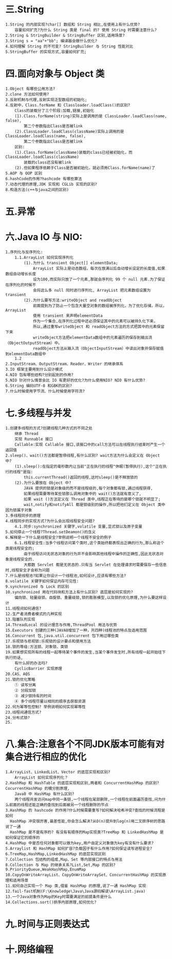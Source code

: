 # 三.String 
	1.String 的内部实现?char[] 数组和 String 相比,在使用上有什么优势? 
		容量如何扩充?为什么 String 类是 final 的? 使用 String 时需要注意什么?
	2.String & StringBuilder & StringBuffer 区别,适用场景?
	3.String s = "aa"+"bb"; 编译器会做什么优化?
	4.如何理解 String 的不可变? StringBuilder 与 String 性能对比
	5.StringBuffer 的实现方式,容量如何扩充;

# 四.面向对象与 Object 类
	1.Object 有哪些公用方法?
	2.clone 方法如何使用?
	3.反射机制与代理,反射实现泛型数组的初始化;
	4.反射中，Class.forName 和 Classloader.loadClass()的区别?
		Class的装载分了三个阶段:加载,链接,初始化
		(1).Class.forName(string)实际上是调用的是 ClassLoader.loadClass(name, false),
			第二个参数指出Class是否被link
		(2).ClassLoader.loadClass(className)实际上调用的是 ClassLoader.loadClass(name, false),
			第二个参数指出Class是否被link
		区别:
		(1).Class.forName(className)装载的class已经被初始化，而ClassLoader.loadClass(className)
			装载的class还没有被link
		(2).但如果程序依赖于Class是否被初始化，就必须用Class.forName(name)了
	5.AOP 与 OOP 区别
	6.hashCode的作用?hashcode 有哪些算法
	7.动态代理的原理,JDK 实现和 CGLib 实现的区别?
	8.构造方法(c++与java之间的区别)
# 五.异常

# 六.Java IO 与 NIO:
	1.序列化与反序列化:
		1.1.ArrayList 如何实现序列化
			(1).为什么 transient Object[] elementData;
				ArrayList 实际上是动态数组，每次在放满以后自动增长设定的长度值,如果数组自动增长长度
				设为100,而实际只放了一个元素,那就会序列化 99 个 null 元素.为了保证在序列化的时候不
				会将这么多 null 同时进行序列化,	ArrayList 把元素数组设置为 transient
			(2).为什么要写方法:writeObject and readObject
				前面提到为了防止一个包含大量空对象的数组被序列化，为了优化存储，所以，ArrayList 
				使用 transient 来声明elementData
				作为一个集合,在序列化过程中还必须保证其中的元素可以被持久化下来，
				所以,通过重写writeObject 和 readObject方法的方式把其中的元素保留下来
				writeObject方法把elementData数组中的元素遍历的保存到输出流（ObjectOutputStream）中。
				readObject方法从输入流（ObjectInputStream）中读出对象并保存赋值到elementData数组中
		1.2
	2.InputStream、OutputStream、Reader、Writer 的继承体系
	3.IO 框架主要用到什么设计模式
	4.NIO 包有哪些结构?分别起到的作用?
	5.NIO 针对什么情景会比 IO 有更好的优化?为什么使用NIO? NIO 有什么优势?
	6.String 编码UTF-8 和GBK的区别?
	7.什么时候使用字节流、什么时候使用字符流?
# 七.多线程与并发
	1.创建多线程的方式?创建线程几种方式的不同之处
		继承 Thread
		实现 Runnable 接口
		Callable:实现 Callable 接口,该接口中的call方法可以在线程执行结束时产生一个返回值
	2.sleep()、wait()方法都是暂停线程,有什么区别? wait方法为什么会定义在 Object 中?
		(1).sleep():在指定的毫秒数内让当前"正在执行的线程"休眠(暂停执行),这个"正在执行的线程"是指:
			this.currentThread()返回的线程,这时sleep()是不释放锁的
		(2).为什么要放在 Object 中?
			JAVA 提供的锁是对象级的而不是线程级的,每个对象都有锁,通过线程获得,
			如果线程需要等待某些锁那么调用对象中的 wait()方法就有意义了,
			如果 wait ()方法定义在 Thread 类中,线程正在等待的是哪个锁就不明显了;
			wait,notify和notifyAll 都是锁级别的操作,所以把他们定义在 Object 类中因为锁属于对象
	3.多线程同步的原理
	4.线程同步的实现方式?为什么会出现线程安全问题?
		4.1.同步:synchronized 关键字,volatile 变量,显式锁以及原子变量
	5.如何停止一个线程?Thread.setDeamon()的含义
	6.解释是一下什么是线程安全?举例说明一个线程不安全的例子
		6.1.线程安全性:当多个线程访问某个类时,这个类始终都表现出正确的行为,那么称这个类是线程安全的;
			由于线程访问无状态对象的行为并不会影响其他线程中操作的正确性,因此无状态对象是线程安全的.
			大都数 Servlet 都是无状态的.只有当 Servlet 在处理请求时需要保存一些信息时,线程安全才会称为问题
	7.什么是线程池?如果让你设计一个线程池,如何设计,应该有哪些方法?
	8.volatile 关键字如何保证内存可见性:
	9.synchronized 与 Lock 的区别
	10.synchronized 用在代码块和方法上有什么区别? 底层是如何实现的?
		偏向锁、轻量级锁、自旋锁、重量级锁,锁的膨胀模型,以及锁的优化原理,为什么要这样设计
	11.线程间如何通信?
	12.生产者消费者模式的几种实现
	13.阻塞队列实现
	14.ThreadLocal 的设计理念与作用,ThreadPool 用法与优势
	15.Executors 创建的三种(JAVA8增加了一种，共四种)线程池的特点及适用范围
	16.Concurrent 包,java.util.concurrent 包下用过哪些类
	17.乐观锁与悲观锁:乐观锁的设计要点和使用方法
	18.锁的等级:方法锁、对象锁、类锁	
	19.如果想实现所有的线程一起等待某个事件的发生,当某个事件发生时,所有线程一起开始往下执行的话,
		有什么好的办法吗?
		CyclicBarrier 实现原理
	20.CAS、AQS
	21.锁的优化策略
		① 读写分离
		② 分段加锁
		③ 减少锁持有的时间
		④ 多个线程尽量以相同的顺序去获取资源 
	22.何为幂等性控制? 举例说明如何实现幂等性
	23.线程间通信方式?
	24.分布式锁?
	25.
# 八.集合:注意各个不同JDK版本可能有对集合进行相应的优化
	1.ArrayList、LinkedList、Vector 的底层实现和区别?
		ArrayList 如何实现序列化？
	2.HashMap 和 HashTable 的底层实现和区别,两者和 ConcurrentHashMap 的区别?CocurrentHashMap 的桶分割原理,
		Java8 中 HashMap 有什么区别?
		两个线程并发访问map中同一条链,一个线程在尾部删除,一个线程在前面遍历查找,问为什么前面的线程还能正确的查找到后面被另一个线程删除的节点
	3.HashMap 的 hashcode 的作用?什么时候需要重写?如何解决哈希冲突?查找的时候流程是如何
	  HashMap 冲突很厉害,最差性能,你会怎么解决?从O(n)提升到log(n)用二叉排序树的思路说了一通
	  HashMap 是不是有序的? 有没有有顺序的Map实现类?TreeMap 和 LinkedHashMap 是如何保证它的顺序的
	4.HashMap 中是否任何对象都可以做为key,用户自定义对象做为key有没有什么要求?
	5.Arraylist 和 HashMap 如何扩容?负载因子有什么作用?如何保证读写进程安全?
	6.TreeMap,HashMap,LinkedHashMap 的底层实现区别
	7.Collection 包结构的组成,Map、Set 等内部接口的特点与用法
	8.Collection 与 Map 的继承关系?List,Set,Map 的区别?
	9.PriorityQueue,WeakHashMap,EnumMap
	10.CopyOnWriteArrayList、CopyOnWriteArraySet、ConcurrentHashMap 的实现原理和适用场景
	11.如何自己实现一个 Map 类,借鉴 HashMap 的原理,说了一通 HashMap 实现
	12.fail-fast机制(F:\Knowledge\Java\Java源码解读\ArrayList.java)
	13.一个Java对象作为Map的Key时需要满足的前提条件是什么
	14.Collections.sort()排序内部原理,如何优化?

# 九.时间与正则表达式

# 十.网络编程
